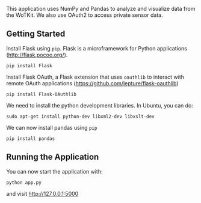 This application uses NumPy and Pandas to analyze and visualize data from the WoTKit. We also use OAuth2 to access private sensor data.


## Getting Started 

Install Flask using ``pip``. Flask is a microframework for Python applications (http://flask.pocoo.org/). 

```
pip install Flask
```

Install Flask OAuth, a Flask extension that uses ``oauthlib`` to interact with remote OAuth applications (https://github.com/lepture/flask-oauthlib)

```
pip install Flask-OAuthlib
```

We need to install the python development libraries. In Ubuntu, you can do:

```
sudo apt-get install python-dev libxml2-dev libxslt-dev
```

We can now install pandas using ``pip``

```
pip install pandas
```

## Running the Application

You can now start the application with:

```
python app.py
```

and visit http://127.0.0.1:5000

